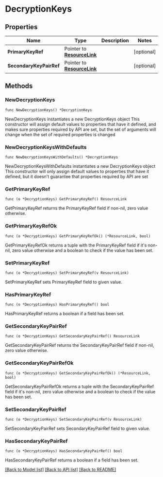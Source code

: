 # DecryptionKeys

## Properties

Name | Type | Description | Notes
------------ | ------------- | ------------- | -------------
**PrimaryKeyRef** | Pointer to [**ResourceLink**](ResourceLink.md) |  | [optional] 
**SecondaryKeyPairRef** | Pointer to [**ResourceLink**](ResourceLink.md) |  | [optional] 

## Methods

### NewDecryptionKeys

`func NewDecryptionKeys() *DecryptionKeys`

NewDecryptionKeys instantiates a new DecryptionKeys object
This constructor will assign default values to properties that have it defined,
and makes sure properties required by API are set, but the set of arguments
will change when the set of required properties is changed

### NewDecryptionKeysWithDefaults

`func NewDecryptionKeysWithDefaults() *DecryptionKeys`

NewDecryptionKeysWithDefaults instantiates a new DecryptionKeys object
This constructor will only assign default values to properties that have it defined,
but it doesn't guarantee that properties required by API are set

### GetPrimaryKeyRef

`func (o *DecryptionKeys) GetPrimaryKeyRef() ResourceLink`

GetPrimaryKeyRef returns the PrimaryKeyRef field if non-nil, zero value otherwise.

### GetPrimaryKeyRefOk

`func (o *DecryptionKeys) GetPrimaryKeyRefOk() (*ResourceLink, bool)`

GetPrimaryKeyRefOk returns a tuple with the PrimaryKeyRef field if it's non-nil, zero value otherwise
and a boolean to check if the value has been set.

### SetPrimaryKeyRef

`func (o *DecryptionKeys) SetPrimaryKeyRef(v ResourceLink)`

SetPrimaryKeyRef sets PrimaryKeyRef field to given value.

### HasPrimaryKeyRef

`func (o *DecryptionKeys) HasPrimaryKeyRef() bool`

HasPrimaryKeyRef returns a boolean if a field has been set.

### GetSecondaryKeyPairRef

`func (o *DecryptionKeys) GetSecondaryKeyPairRef() ResourceLink`

GetSecondaryKeyPairRef returns the SecondaryKeyPairRef field if non-nil, zero value otherwise.

### GetSecondaryKeyPairRefOk

`func (o *DecryptionKeys) GetSecondaryKeyPairRefOk() (*ResourceLink, bool)`

GetSecondaryKeyPairRefOk returns a tuple with the SecondaryKeyPairRef field if it's non-nil, zero value otherwise
and a boolean to check if the value has been set.

### SetSecondaryKeyPairRef

`func (o *DecryptionKeys) SetSecondaryKeyPairRef(v ResourceLink)`

SetSecondaryKeyPairRef sets SecondaryKeyPairRef field to given value.

### HasSecondaryKeyPairRef

`func (o *DecryptionKeys) HasSecondaryKeyPairRef() bool`

HasSecondaryKeyPairRef returns a boolean if a field has been set.


[[Back to Model list]](../README.md#documentation-for-models) [[Back to API list]](../README.md#documentation-for-api-endpoints) [[Back to README]](../README.md)


